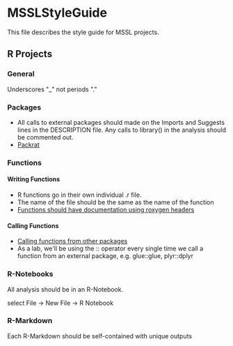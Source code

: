 # MSSLStyleGuide

This file describes the style guide for MSSL projects.

## R Projects

### General

Underscores "_" not periods "."

### Packages

- All calls to external packages should made on the Imports and Suggests lines in the DESCRIPTION file. Any calls to library() in the analysis should be commented out.
- [Packrat](https://rstudio.github.io/packrat/)

### Functions

#### Writing Functions

- R functions go in their own individual .r file.
- The name of the file should be the same as the name of the function
- [Functions should have documentation using roxygen headers](https://rexdouglass.github.io/MSSLStyleGuide/Documentation.nb.html/)

#### Calling Functions

- [Calling functions from other packages](http://kbroman.org/pkg_primer/pages/depends.html)
- As a lab, we'll be using the :: operator every single time we call a function from an external package, e.g. glue::glue, plyr::dplyr

### R-Notebooks

All analysis should be in an R-Notebook.

select File -> New File -> R Notebook


### R-Markdown

Each R-Markdown should be self-contained with unique outputs 
